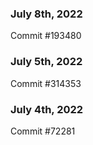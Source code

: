 ### July 8th, 2022

Commit #193480

### July 5th, 2022

Commit #314353


### July 4th, 2022

Commit #72281
